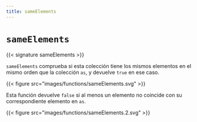 ```yaml
---
title: sameElements
---
```


# `sameElements`

{{< signature sameElements >}}

`sameElements` comprueba si esta colección tiene los mismos elementos en el mismo orden que la colección `as`, y devuelve `true` en ese caso.

{{< figure src="images/functions/sameElements.svg" >}}

Esta función devuelve `false` si al menos un elemento no coincide con su correspondiente elemento en `as`.

{{< figure src="images/functions/sameElements.2.svg" >}}
